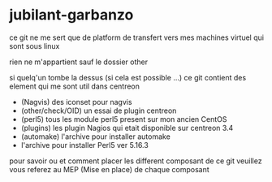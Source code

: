 # jubilant-garbanzo

ce git ne me sert que de platform de transfert vers mes machines virtuel qui sont sous linux

rien ne m'appartient sauf le dossier other 

si quelq'un tombe la dessus (si cela est possible ...) ce git contient des element qui me sont util dans centreon 

- (Nagvis) des iconset pour nagvis
- (other/check/OID) un essai de plugin centreon
- (perl5) tous les module perl5 present sur mon ancien CentOS
- (plugins) les plugin Nagios qui etait disponible sur centreon 3.4
- (automake) l'archive pour installer automake
- l'archive pour installer Perl5 ver 5.16.3

pour savoir ou et comment placer les different composant de ce git veuillez vous referez au MEP (Mise en place) de chaque composant
